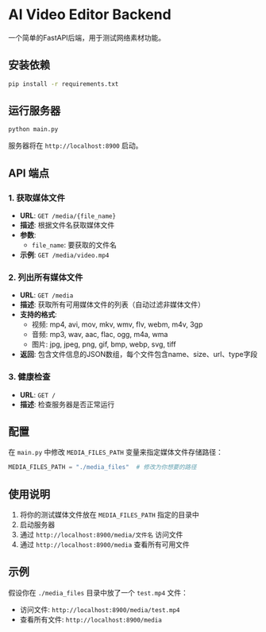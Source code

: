 # AI Video Editor Backend

一个简单的FastAPI后端，用于测试网络素材功能。

## 安装依赖

```bash
pip install -r requirements.txt
```

## 运行服务器

```bash
python main.py
```

服务器将在 `http://localhost:8900` 启动。

## API 端点

### 1. 获取媒体文件
- **URL**: `GET /media/{file_name}`
- **描述**: 根据文件名获取媒体文件
- **参数**: 
  - `file_name`: 要获取的文件名
- **示例**: `GET /media/video.mp4`

### 2. 列出所有媒体文件
- **URL**: `GET /media`
- **描述**: 获取所有可用媒体文件的列表（自动过滤非媒体文件）
- **支持的格式**:
  - 视频: mp4, avi, mov, mkv, wmv, flv, webm, m4v, 3gp
  - 音频: mp3, wav, aac, flac, ogg, m4a, wma
  - 图片: jpg, jpeg, png, gif, bmp, webp, svg, tiff
- **返回**: 包含文件信息的JSON数组，每个文件包含name、size、url、type字段

### 3. 健康检查
- **URL**: `GET /`
- **描述**: 检查服务器是否正常运行

## 配置

在 `main.py` 中修改 `MEDIA_FILES_PATH` 变量来指定媒体文件存储路径：

```python
MEDIA_FILES_PATH = "./media_files"  # 修改为你想要的路径
```

## 使用说明

1. 将你的测试媒体文件放在 `MEDIA_FILES_PATH` 指定的目录中
2. 启动服务器
3. 通过 `http://localhost:8900/media/文件名` 访问文件
4. 通过 `http://localhost:8900/media` 查看所有可用文件

## 示例

假设你在 `./media_files` 目录中放了一个 `test.mp4` 文件：

- 访问文件: `http://localhost:8900/media/test.mp4`
- 查看所有文件: `http://localhost:8900/media`
